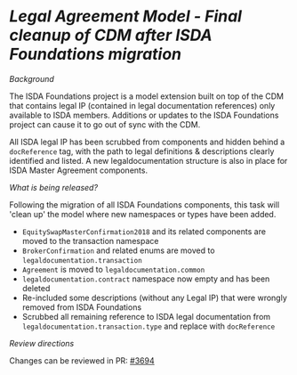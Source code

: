 
# _Legal Agreement Model - Final cleanup of CDM after ISDA Foundations migration_

_Background_

The ISDA Foundations project is a model extension built on top of the CDM that contains legal IP (contained in legal documentation references) only available to ISDA members. Additions or updates to the ISDA Foundations project can cause it to go out of sync with the CDM.

All ISDA legal IP has been scrubbed from components and hidden behind a `docReference` tag, with the path to legal definitions & descriptions clearly identified and listed. A new legaldocumentation structure is also in place for ISDA Master Agreement components.

_What is being released?_

Following the migration of all ISDA Foundations components, this task will 'clean up' the model where new namespaces or types have been added.

- `EquitySwapMasterConfirmation2018` and its related components are moved to the transaction namespace
- `BrokerConfirmation` and related enums are moved to `legaldocumentation.transaction`
- `Agreement` is moved to `legaldocumentation.common`
- `legaldocumentation.contract` namespace now empty and has been deleted
- Re-included some descriptions (without any Legal IP) that were wrongly removed from ISDA Foundations
- Scrubbed all remaining reference to ISDA legal documentation from `legaldocumentation.transaction.type` and replace with `docReference`

_Review directions_

Changes can be reviewed in PR: [#3694](https://github.com/finos/common-domain-model/pull/3694)

